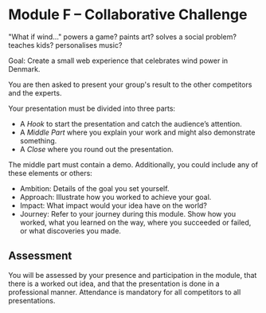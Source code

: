 # Module F – Collaborative Challenge

"What if wind…" powers a game? paints art? solves a social problem? teaches kids? personalises music?

Goal: Create a small web experience that celebrates wind power in Denmark.

You are then asked to present your group's result to the other competitors and the experts.

Your presentation must be divided into three parts:

- A _Hook_ to start the presentation and catch the audience’s attention.
- A _Middle Part_ where you explain your work and might also demonstrate something.
- A _Close_ where you round out the presentation.

The middle part must contain a demo. Additionally, you could include any of these elements or others:

- Ambition: Details of the goal you set yourself.
- Approach: Illustrate how you worked to achieve your goal.
- Impact: What impact would your idea have on the world?
- Journey: Refer to your journey during this module. Show how you worked, what you learned on the way, where you
  succeeded or failed, or what discoveries you made.

## Assessment

You will be assessed by your presence and participation in the module, that there is a worked out idea, and that the
presentation is done in a professional manner. Attendance is mandatory for all competitors to all presentations.
